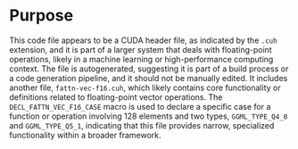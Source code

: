 # Purpose
This code file appears to be a CUDA header file, as indicated by the `.cuh` extension, and it is part of a larger system that deals with floating-point operations, likely in a machine learning or high-performance computing context. The file is autogenerated, suggesting it is part of a build process or a code generation pipeline, and it should not be manually edited. It includes another file, `fattn-vec-f16.cuh`, which likely contains core functionality or definitions related to floating-point vector operations. The `DECL_FATTN_VEC_F16_CASE` macro is used to declare a specific case for a function or operation involving 128 elements and two types, `GGML_TYPE_Q4_0` and `GGML_TYPE_Q5_1`, indicating that this file provides narrow, specialized functionality within a broader framework.
